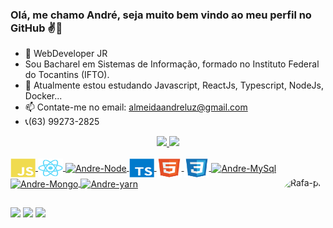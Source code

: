 ### Olá, me chamo André, seja muito bem vindo ao meu perfil no GitHub ✌👋


- 🔭 WebDeveloper JR
- Sou Bacharel em Sistemas de Informação, formado no Instituto Federal do Tocantins (IFTO).
- 🌱 Atualmente estou estudando Javascript, ReactJs, Typescript, NodeJs, Docker...
- 📫 Contate-me no email: almeidaandreluz@gmail.com
- 📞(63) 99273-2825

<div align="center">
  <a href="https://github.com/andrealmeidaluz">
  <img height="180em" src="https://github-readme-stats.vercel.app/api?username=andrealmeidaluz&show_icons=true&theme=tokyonight&include_all_commits=true&count_private=true"/>
  <img height="180em" src="https://github-readme-stats.vercel.app/api/top-langs/?username=andrealmeidaluz&layout=compact&langs_count=7&theme=tokyonight"/>
</div>
  
  <div style="display: inline_block"><br>
  <img align="center" alt="Rafa-Js" height="30" width="40" src="https://raw.githubusercontent.com/devicons/devicon/master/icons/javascript/javascript-plain.svg">
  <img align="center" alt="Rafa-React" height="30" width="40" src="https://raw.githubusercontent.com/devicons/devicon/master/icons/react/react-original.svg">
  <img align="center" alt="Andre-Node" height="30" width="40" src="https://cdn.jsdelivr.net/gh/devicons/devicon/icons/nodejs/nodejs-original.svg">
  <img align="center" alt="Rafa-Ts" height="30" width="40" src="https://raw.githubusercontent.com/devicons/devicon/master/icons/typescript/typescript-plain.svg">
  <img align="center" alt="Rafa-HTML" height="30" width="40" src="https://raw.githubusercontent.com/devicons/devicon/master/icons/html5/html5-original.svg">
  <img align="center" alt="Rafa-CSS" height="30" width="40" src="https://raw.githubusercontent.com/devicons/devicon/master/icons/css3/css3-original.svg">
  <img align="center" alt="Andre-MySql" height="30" width="40" src="https://cdn.jsdelivr.net/gh/devicons/devicon/icons/mysql/mysql-plain.svg">
  <img align="center" alt="Andre-Mongo" height="30" width="40" src="https://cdn.jsdelivr.net/gh/devicons/devicon/icons/mongodb/mongodb-plain-wordmark.svg">
  <img align="center" alt="Andre-yarn" height="30" width="40" src="https://cdn.jsdelivr.net/gh/devicons/devicon/icons/yarn/yarn-original.svg" >
  <img align="right" alt="Rafa-pic" height="150" style="border-radius:50px;" src="https://images.vexels.com/media/users/3/224169/isolated/lists/dbfe1f493ad01117fa4ec5ba10150e4d-logotipo-da-programacao-de-computador.png">
</div>
  
   ##
  
  <div> 
  <a href="https://api.whatsapp.com/send?phone=5563992732825&text=Oi" target="_blank"><img src="https://img.shields.io/badge/WhatsApp-25D366?style=for-the-badge&logo=whatsapp&logoColor=white" target="_blank"></a>
  <a href="https://www.linkedin.com/in/andr%C3%A9-almeida-3ba5b01a0" target="_blank"><img src="https://img.shields.io/badge/LinkedIn-0077B5?style=for-the-badge&logo=linkedin&logoColor=white" target="_blank"></a>
 <a href = "mailto:almeidaandreluz@gmail.com"><img src="https://img.shields.io/badge/-Gmail-%23333?style=for-the-badge&logo=gmail&logoColor=white" target="_blank"></a>
 

 
</div>
